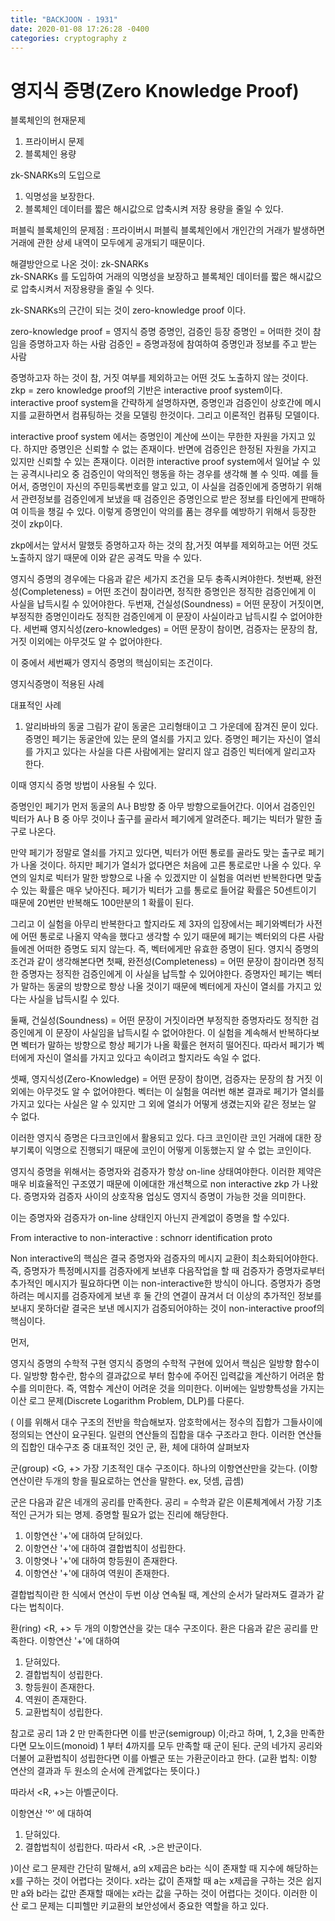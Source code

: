 ```yaml
---
title: "BACKJOON - 1931"
date: 2020-01-08 17:26:28 -0400
categories: cryptography z
---
```


# 영지식 증명(Zero Knowledge Proof)

블록체인의 현재문제
1. 프라이버시 문제
2. 블록체인 용량

zk-SNARKs의 도입으로
1. 익명성을 보장한다.
2. 블록체인 데이터를 짧은 해시값으로 압축시켜 저장 용량을 줄일 수 있다.


퍼블릭 블록체인의 문제점 : 프라이버시
퍼블릭 블록체인에서 개인간의 거래가 발생하면 거래에 관한 상세 내역이 모두에게 공개되기 때문이다.

해결방안으로 나온 것이: zk-SNARKs  
zk-SNARKs 를 도입하여 거래의 익명성을 보장하고 블록체인 데이터를 짧은 해시값으로 압축시켜서 저장용량을 줄일 수 잇다.

zk-SNARKs의 근간이 되는  것이 zero-knowledge proof 이다.

zero-knowledge proof = 영지식 증명
증명인, 검증인 등장
증명인 = 어떠한 것이 참임을 증명하고자 하는 사람
검증인 = 증명과정에 참여하여 증명인과 정보를 주고 받는 사람

증명하고자 하는 것이 참, 거짓 여부를 제외하고는 어떤 것도 노출하지 않는 것이다.
zkp = zero knowledge proof의 기반은 interactive proof system이다. 
interactive proof system을 간략하게 설명하자면, 증명인과 검증인이 상호간에 메시지를 교환하면서 컴퓨팅하는 것을 모델링 한것이다.
그리고 이론적인 컴퓨팅 모델이다.

interactive proof system 에서는 증명인이 계산에 쓰이는 무한한 자원을 가지고 있다. 하지만 증명인은 신뢰할 수 없는 존재이다.
반면에 검증인은 한정된 자원을 가지고 있지만 신뢰할 수 있는 존재이다.
이러한 interactive proof system에서 일어날 수 있는 공격시나리오 중 검증인이 악의적인 행동을 하는 경우를 생각해 볼 수 잇따.
예를 들어서, 증명인이 자신의 주민등록번호를 알고 있고, 이 사실을 검증인에게 증명하기 위해서 관련정보를 검증인에게 보냈을 때
검증인은 증명인으로 받은 정보를 타인에게 판매하여 이득을 챙길 수 있다. 
이렇게 증명인이 악의를 품는 경우를 예방하기 위해서 등장한 것이 zkp이다.

zkp에서는 앞서서 말했듯 증명하고자 하는 것의 참,거짓 여부를 제외하고는 어떤 것도 노출하지 않기 때문에 이와 같은 공격도 막을 수 있다.


영지식 증명의 경우에는 다음과 같은 세가지 조건을 모두 충족시켜야한다.
첫번째, 완전성(Completeness) = 어떤 조건이 참이라면, 정직한 증명인은 정직한 검증인에게 이 사실을 납득시킬 수 있어야한다.
두번재, 건실성(Soundness) = 어떤 문장이 거짓이면, 부정직한 증명인이라도 정직한 검증인에게 이 문장이 사실이라고 납득시킬 수 없어야한다.
세번째 영지식성(zero-knowledges) = 어떤 문장이 참이면, 검증자는 문장의 참, 거짓 이외에는 아무것도 알 수 없어야한다.

이 중에서 세번째가 영지식 증명의 핵심이되는 조건이다.

영지식증명이 적용된 사례

대표적인 사례
1) 알리바바의 동굴
그림가 같이 동굴은 고리형태이고 그 가운데에 잠겨진 문이 있다.
증명인 페기는 동굴안에 있는 문의 열쇠를 가지고 있다.
증명인 페기는 자신이 열쇠를 가지고 있다는 사실을 다른 사람에게는 알리지 않고 
검증인 빅터에게 알리고자 한다. 

이때 영지식 증명 방법이 사용될 수 있다.

증명인인 페기가 먼저 동굴의  A나 B방향 중 아무 방향으로들어간다.
이어서 검증인인 빅터가 A나 B 중 아무 것이나 출구를 골라서  페기에게 알려준다.
페기는 빅터가 말한 출구로 나온다.

만약 페기가 정말로 열쇠를 가지고 있다면, 빅터가 어떤 통로를 골라도 맞는 출구로 페기가 나올 것이다.
하지만 페기가 열쇠가 없다면은 처음에 고른 통로로만 나올 수 있다.
우연의 일치로 빅터가 말한 방향으로 나올 수 있겠지만 이 실험을 여러번 반복한다면 맞출 수 있는 확률은 매우 낮아진다.
페기가 빅터가 고를 통로로 들어갈 확률은 50센트이기 때문에 20번만 반복해도 100만분의 1 확률이 된다.

그리고 이 실험을 아무리 반복한다고 할지라도 제 3자의 입장에서는 페기와벡터가 사전에 
어떤 통로로 나올지 약속을 했다고 생각할 수 있기 때문에 페기는 벡터외의 다른 사람들에겐 어떠한 증명도 되지 않는다.
즉, 벡터에게만 유효한 증명이 된다.
영지식 증명의 조건과 같이 생각해본다면 
첫째, 완전성(Completeness) = 
어떤 문장이 참이라면 정직한 증명자는 정직한 검증인에게 이 사실을 납득할 수 있어야한다.
증명자인 페기는 벡터가 말하는 동굴의 방향으로 항상 나올 것이기 때문에 벡터에게 
자신이 열쇠를 가지고 있다는 사실을 납득시킬 수 있다.

둘째, 건실성(Soundness) = 
어떤 문장이 거짓이라면 부정직한 증명자라도 정직한 검증인에게 이 문장이 사실임을 납득시킬 수 없어야한다.
이 실험을 계속해서 반복하다보면 벡터가 말하는 방향으로 항상 페기가 나올 확률은 현저히 떨어진다.
따라서 페기가 벡터에게 자신이 열쇠를 가지고 있다고 속이려고 할지라도 속일 수 없다.

셋째, 영지식성(Zero-Knowledge) = 
어떤 문장이 참이면, 검증자는 문장의 참 거짓 이외에는 아무것도 알 수 없어야한다.
벡터는 이 실험을 여러번 해본 결과로 페기가 열쇠를 가지고 있다는 사실은 알 수 있지만
그 외에 열쇠가 어떻게 생겼는지와 같은 정보는 알 수 없다.

이러한 영지식 증명은 다크코인에서 활용되고 있다.
다크 코인이란 코인 거래에 대한 장부기록이 익명으로 진행되기 때문에 코인이 어떻게 이동했는지 알 수 없는 코인이다.

영지식 증명을 위해서는 증명자와 검증자가 항상 on-line  상태여야한다. 이러한 제약은 매우 비효율적인 구조였기 때문에
이에대한 개선책으로  non interactive zkp 가 나왔다.
증명자와 검증자 사이의 상호작용 업싱도 영지식 증명이 가능한 것을 의미한다.

이는 증명자와 검증자가 on-line 상태인지 아닌지 관계없이 증명을 할 수있다.

From interactive to non-interactive : schnorr identification proto

Non interactive의 핵심은 결국 증명자와 검증자의 메시지 교환이 최소화되어야한다.
즉, 증명자가 특정메시지를 검증자에게 보낸후 다음작업을 할 때 검증자가 증명자로부터 추가적인
메시지가 필요하다면 이는 non-interactive한 방식이 아니다.
증명자가 증명하려는 메시지를 검증자에게 보낸 후 둘 간의 연결이 끊겨서 더 이상의 추가적인 정보를 보내지 못하더랃
결국은 보낸 메시지가 검증되어야하는 것이 non-interactive proof의 핵심이다.

먼저, 







영지식 증명의 수학적 구현
영지식 증명의 수학적 구현에 있어서 핵심은 일방향 함수이다.
일방향 함수란, 함수의 결과값으로 부터 함수에 주어진 입력값을 계산하기 어려운 함수를 의미한다. 즉, 역함수 계산이 어려운 것을 의미한다.
이버에는 일방향특성을 가지는 이산 로그 문제(Discrete Logarithm Problem, DLP)를 다룬다.


(
이를 위해서 대수 구조의 전반을 학습해보자.
암호학에서는 정수의 집합가 그들사이에 정의되는 연산이 요구된다.
일련의 연산들의 집합을 대수 구조라고 한다.
이러한 연산들의 집합인 대수구조 중 대표적인 것인 군, 환, 체에 대하여 살펴보자

군(group) <G, +>
가장 기초적인 대수 구조이다.
하나의 이항연산만을 갖는다.
(이항 연산이란 두개의 항을 필요로하는 연산을 말한다. ex,  덧셈, 곱셈)

군은 다음과 같은 네개의 공리를 만족한다.
공리 = 수학과 같은 이론체계에서 가장 기초적인 근거가 되는 명제. 증명할 필요가 없는 진리에 해당한다.

1. 이항연산 '+'에 대하여 닫혀있다.
2. 이항연산 '+'에 대하여 결합법칙이 성립한다.
3. 이항엿나 '+'에 대하여 항등원이 존재한다.
4. 이항연산 '+'에 대하여 역원이 존재한다.

결합법칙이란 한 식에서 연산이 두번 이상 연속될 때, 계산의 순서가 달라져도 결과가 같다는 법칙이다.

환(ring) <R, +>
두 개의 이항연산을 갖는 대수 구조이다. 
환은 다음과 같은 공리를 만족한다.
이항연산 '+'에 대하여
1. 닫혀있다.
2. 결합법칙이 성립한다.
3. 항등원이 존재한다.
4. 역원이 존재한다.
5. 교환법칙이 성립한다.

참고로 공리 1과 2 만 만족한다면 이를 반군(semigroup) 이;라고 하며, 1, 2,3을 만족한다면 모노이드(monoid)
1 부터 4까지를 모두 만족할 때 군이 된다.
군의 네가지 공리와 더불어 교환법칙이 성립한다면 이를 아벨군 또는 가환군이라고 한다.
(교환 법칙: 이항 연산의 결과과 두 원소의 순서에 관계없다는 뜻이다.)

따라서 <R, +>는 아벨군이다.

이항연산 'º' 에 대하여
1. 닫혀있다.
2. 결합법칙이 성립한다.
따라서 <R, .>은 반군이다.


)이산 로그 문제란 간단히 말해서,  a의 x제곱은 b라는 식이 존재할 때 지수에 해당하는  x를 구하는 것이 어렵다는 것이다.
x라는 값이 존재할 때 a는 x제곱을 구하는 것은 쉽지만 a와 b라는 값만 존재할 때에는 x라는 값을 구하는 것이 어렵다는 것이다.
이러한 이산 로그 문제는 디피헬만 키교환의 보안성에서 중요한 역할을 하고 있다.
